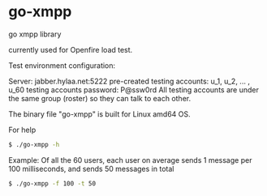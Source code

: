 go-xmpp
=======

go xmpp library

currently used for Openfire load test. 

Test environment configuration:

Server: jabber.hylaa.net:5222
pre-created testing accounts: u_1, u_2, ... , u_60 
testing accounts password: P@ssw0rd
All testing accounts are under the same group (roster) so they can talk to each other.


The binary file "go-xmpp" is built for Linux amd64 OS.

For help 
```bash
$ ./go-xmpp -h
```

Example: Of all the 60 users, each user on average sends 1 message per 100 milliseconds, and sends 50 messages in total
```bash
$ ./go-xmpp -f 100 -t 50
```